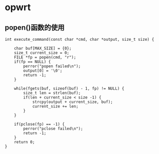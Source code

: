 # opwrt

## popen()函数的使用
    
    int execute_command(const char *cmd, char *output, size_t size) {
	
        char buf[MAX_SIZE] = {0};
        size_t current_size = 0;
        FILE *fp = popen(cmd, "r");
        if(fp == NULL) {
            perror("popen failed\n");
            output[0] = '\0';
            return -1;
        }
        
        while(fgets(buf, sizeof(buf) - 1, fp) != NULL) {
            size_t len = strlen(buf);
            if(len + current_size < size -1) {
                strcpy(output + current_size, buf);
                current_size += len;
            }
        }
        
        if(pclose(fp) == -1) {
            perror("pclose failed\n");
            return -1;
        }
        return 0;
    }
